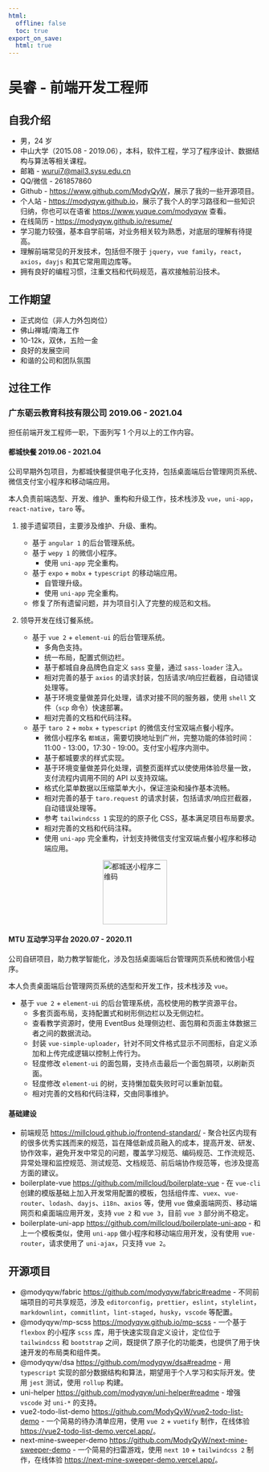 ```yaml
---
html:
  offline: false
  toc: true
export_on_save:
  html: true
---
```


# 吴睿 - 前端开发工程师

## 自我介绍

- 男，24 岁
- 中山大学（2015.08 - 2019.06），本科，软件工程，学习了程序设计、数据结构与算法等相关课程。
- 邮箱 - wurui7@mail3.sysu.edu.cn
- QQ/微信 - 261857860
- Github - <https://www.github.com/ModyQyW>，展示了我的一些开源项目。
- 个人站 - <https://modyqyw.github.io>，展示了我个人的学习路径和一些知识归纳，你也可以在语雀 <https://www.yuque.com/modyqyw> 查看。
- 在线简历 - <https://modyqyw.github.io/resume/>
- 学习能力较强，基本自学前端，对业务相关较为熟悉，对底层的理解有待提高。
- 理解前端常见的开发技术，包括但不限于 `jquery`，`vue family`，`react`，`axios`，`dayjs` 和其它常用周边库等。
- 拥有良好的编程习惯，注重文档和代码规范，喜欢接触前沿技术。

## 工作期望

- 正式岗位（非人力外包岗位）
- 佛山禅城/南海工作
- 10-12k，双休，五险一金
- 良好的发展空间
- 和谐的公司和团队氛围

## 过往工作

### 广东砺云教育科技有限公司 2019.06 - 2021.04

担任前端开发工程师一职，下面列写 1 个月以上的工作内容。

#### 都城快餐 2019.06 - 2021.04

公司早期外包项目，为都城快餐提供电子化支持，包括桌面端后台管理网页系统、微信支付宝小程序和移动端应用。

本人负责前端选型、开发、维护、重构和升级工作，技术栈涉及 `vue`，`uni-app`，`react-native`，`taro` 等。

1. 接手遗留项目，主要涉及维护、升级、重构。

   - 基于 `angular 1` 的后台管理系统。
   - 基于 `wepy 1` 的微信小程序。
     - 使用 `uni-app` 完全重构。
   - 基于 `expo` + `mobx` + `typescript` 的移动端应用。
     - 自管理升级。
     - 使用 `uni-app` 完全重构。
   - 修复了所有遗留问题，并为项目引入了完整的规范和文档。

2. 领导开发在线订餐系统。

   - 基于 `vue 2` + `element-ui` 的后台管理系统。
     - 多角色支持。
     - 统一布局，配置式侧边栏。
     - 基于都城自身品牌色自定义 `sass` 变量，通过 `sass-loader` 注入。
     - 相对完善的基于 `axios` 的请求封装，包括请求/响应拦截器，自动错误处理等。
     - 基于环境变量做差异化处理，请求对接不同的服务器，使用 `shell` 文件（`scp` 命令）快速部署。
     - 相对完善的文档和代码注释。
   - 基于 `taro 2` + `mobx` + `typescript` 的微信支付宝双端点餐小程序。
     - 微信小程序名 `都城送`，需要切换地址到广州，完整功能的体验时间：11:00 - 13:00，17:30 - 19:00。支付宝小程序内测中。
     - 基于都城要求的样式实现。
     - 基于环境变量做差异化处理，调整页面样式以使使用体验尽量一致，支付流程内调用不同的 API 以支持双端。
     - 格式化菜单数据以压缩菜单大小，保证渲染和操作基本流畅。
     - 相对完善的基于 `taro.request` 的请求封装，包括请求/响应拦截器，自动错误处理等。
     - 参考 `tailwindcss 1` 实现的的原子化 CSS，基本满足项目布局要求。
     - 相对完善的文档和代码注释。
     - 使用 `uni-app` 完全重构，计划支持微信支付宝双端点餐小程序和移动端应用。

<img
  src="http://mmbiz.qpic.cn/mmbiz_jpg/eaz41r5eBTliacsYB3F76U5kIZNnlJjEe6ialwvdP6W6xu2lDNNLZ30n2RlYEDI8YrDPmer059jgJGEFJmicnHcQA/0"
  alt="都城送小程序二维码"
  width="128px"
  height="128px"
  style="display: block; margin-right: auto; margin-left: auto;"
/>

#### MTU 互动学习平台 2020.07 - 2020.11

公司自研项目，助力教学智能化，涉及包括桌面端后台管理网页系统和微信小程序。

本人负责桌面端后台管理网页系统的选型和开发工作，技术栈涉及 `vue`。

- 基于 `vue 2` + `element-ui` 的后台管理系统，高校使用的教学资源平台。
  - 多套页面布局，支持配置式和树形侧边栏以及无侧边栏。
  - 查看教学资源时，使用 EventBus 处理侧边栏、面包屑和页面主体数据三者之间的数据流动。
  - 封装 `vue-simple-uploader`，针对不同文件格式显示不同图标，自定义添加和上传完成逻辑以控制上传行为。
  - 轻度修改 `element-ui` 的面包屑，支持点击最后一个面包屑项，以刷新页面。
  - 轻度修改 `element-ui` 的树，支持懒加载失败时可以重新加载。
  - 相对完善的文档和代码注释，交由同事维护。

#### 基础建设

- 前端规范 <https://millcloud.github.io/frontend-standard/> - 聚合社区内现有的很多优秀实践而来的规范，旨在降低新成员融入的成本，提高开发、研发、协作效率，避免开发中常见的问题，覆盖学习规范、编码规范、工作流规范、异常处理和监控规范、测试规范、文档规范、前后端协作规范等，也涉及提高方面的建议。
- boilerplate-vue <https://github.com/millcloud/boilerplate-vue> - 在 `vue-cli` 创建的模版基础上加入开发常用配置的模板，包括组件库、`vuex`、`vue-router`、`lodash`、`dayjs`、`i18n`、`axios` 等，使用 `vue` 做桌面端网页、移动端网页和桌面端应用开发，支持 `vue 2` 和 `vue 3`，目前 `vue 3` 部分尚不稳定。
- boilerplate-uni-app <https://github.com/millcloud/boilerplate-uni-app> - 和上一个模板类似，使用 `uni-app` 做小程序和移动端应用开发，没有使用 `vue-router`，请求使用了 `uni-ajax`，只支持 `vue 2`。

## 开源项目

- @modyqyw/fabric <https://github.com/modyqyw/fabric#readme> - 不同前端项目的可共享规范，涉及 `editorconfig`，`prettier`，`eslint`，`stylelint`，`markdownlint`，`commitlint`，`lint-staged`，`husky`，`vscode` 等配置。
- @modyqyw/mp-scss <https://modyqyw.github.io/mp-scss> - 一个基于 `flexbox` 的小程序 `scss` 库，用于快速实现自定义设计，定位位于 `tailwindcss` 和 `bootstrap` 之间，既提供了原子化的功能类，也提供了用于快速开发的布局类和组件类。
- @modyqyw/dsa <https://github.com/modyqyw/dsa#readme> - 用 `typescript` 实现的部分数据结构和算法，期望用于个人学习和实际开发。使用 `jest` 测试，使用 `rollup` 构建。
- uni-helper <https://github.com/modyqyw/uni-helper#readme> - 增强 `vscode` 对 `uni-*` 的支持。
- vue2-todo-list-demo <https://github.com/ModyQyW/vue2-todo-list-demo> - 一个简易的待办清单应用，使用 `vue 2` + `vuetify` 制作，在线体验 <https://vue2-todo-list-demo.vercel.app/>。
- next-mine-sweeper-demo <https://github.com/ModyQyW/next-mine-sweeper-demo> - 一个简易的扫雷游戏，使用 `next 10` + `tailwindcss 2` 制作，在线体验 <https://next-mine-sweeper-demo.vercel.app/>。
